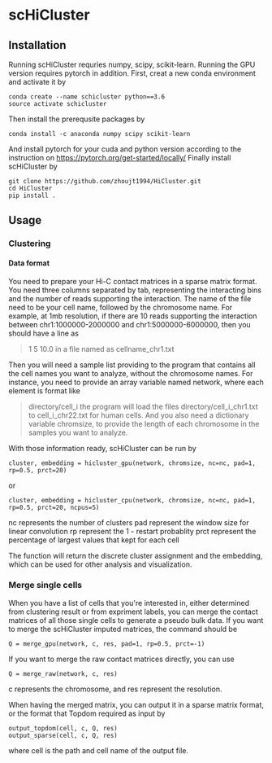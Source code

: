 # scHiCluster
## Installation
Running scHiCluster requries numpy, scipy, scikit-learn.
Running the GPU version requires pytorch in addition.
First, creat a new conda environment and activate it by
```
conda create --name schicluster python==3.6
source activate schicluster
```
Then install the prerequsite packages by
```
conda install -c anaconda numpy scipy scikit-learn
```
And install pytorch for your cuda and python version according to the instruction on https://pytorch.org/get-started/locally/
Finally install scHiCluster by
```
git clone https://github.com/zhoujt1994/HiCluster.git
cd HiCluster
pip install .
```

## Usage
### Clustering
#### Data format
You need to prepare your Hi-C contact matrices in a sparse matrix format. You need three columns separated by tab, representing the interacting bins and the number of reads supporting the interaction. The name of the file need to be your cell name, followed by the chromosome name.
For example, at 1mb resolution, if there are 10 reads supporting the interaction between chr1:1000000-2000000 and chr1:5000000-6000000, then you should have a line as
> 1 5 10.0
in a file named as cellname_chr1.txt

Then you will need a sample list providing to the program that contains all the cell names you want to analyze, without the chromosome names. For instance, you need to provide an array variable named network, where each element is format like
> directory/cell_i
the program will load the files directory/cell_i_chr1.txt to cell_i_chr22.txt for human cells.
And you also need a dictionary variable chromsize, to provide the length of each chromosome in the samples you want to analyze.

With those information ready, scHiCluster can be run by
```
cluster, embedding = hicluster_gpu(network, chromsize, nc=nc, pad=1, rp=0.5, prct=20)
```
or
```
cluster, embedding = hicluster_cpu(network, chromsize, nc=nc, pad=1, rp=0.5, prct=20, ncpus=5)
```
nc represents the number of clusters
pad represent the window size for linear convolution
rp represent the 1 - restart probablity
prct represent the percentage of largest values that kept for each cell

The function will return the discrete cluster assignment and the embedding, which can be used for other analysis and visualization.

### Merge single cells

When you have a list of cells that you're interested in, either determined from clustering result or from expriment labels, you can merge the contact matrices of all those single cells to generate a pseudo bulk data.
If you want to merge the scHiCluster imputed matrices, the command should be
```
Q = merge_gpu(network, c, res, pad=1, rp=0.5, prct=-1)
```
If you want to merge the raw contact matrices directly, you can use
```
Q = merge_raw(network, c, res)
```
c represents the chromosome, and res represent the resolution.

When having the merged matrix, you can output it in a sparse matrix format, or the format that Topdom required as input by
```
output_topdom(cell, c, Q, res)
output_sparse(cell, c, Q, res)
```
where cell is the path and cell name of the output file.
